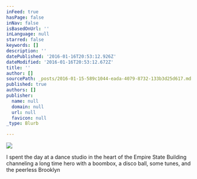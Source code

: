 ```yaml
---
inFeed: true
hasPage: false
inNav: false
isBasedOnUrl: ''
inLanguage: null
starred: false
keywords: []
description: ''
datePublished: '2016-01-16T20:53:12.926Z'
dateModified: '2016-01-16T20:53:12.672Z'
title: ''
author: []
sourcePath: _posts/2016-01-15-589c1044-eada-4079-8732-133b3d25d617.md
published: true
authors: []
publisher:
  name: null
  domain: null
  url: null
  favicon: null
_type: Blurb

---
```

![](https://s3-us-west-2.amazonaws.com/the-grid-img/p/a46cbad1c12dcd9d14c58017bdf08c46bc390866.jpg)

I spent the day at a dance studio in the heart of the Empire State Building channeling a long time hero with a boombox, a disco ball, some tunes, and the peerless Brooklyn
